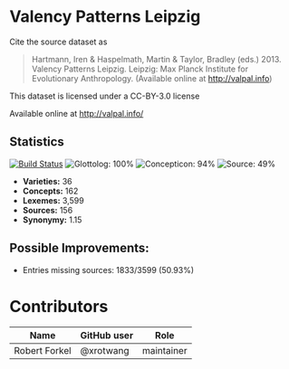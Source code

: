 # Valency Patterns Leipzig

Cite the source dataset as

> Hartmann, Iren & Haspelmath, Martin & Taylor, Bradley (eds.) 2013. Valency Patterns Leipzig. Leipzig: Max Planck Institute for Evolutionary Anthropology. (Available online at http://valpal.info)

This dataset is licensed under a CC-BY-3.0 license

Available online at http://valpal.info/

## Statistics


[![Build Status](https://travis-ci.org/lexibank/valpal.svg?branch=master)](https://travis-ci.org/lexibank/valpal)
![Glottolog: 100%](https://img.shields.io/badge/Glottolog-100%25-brightgreen.svg "Glottolog: 100%")
![Concepticon: 94%](https://img.shields.io/badge/Concepticon-94%25-green.svg "Concepticon: 94%")
![Source: 49%](https://img.shields.io/badge/Source-49%25-red.svg "Source: 49%")

- **Varieties:** 36
- **Concepts:** 162
- **Lexemes:** 3,599
- **Sources:** 156
- **Synonymy:** 1.15

## Possible Improvements:



- Entries missing sources: 1833/3599 (50.93%)

# Contributors

Name | GitHub user | Role
--- | --- | ---
Robert Forkel | @xrotwang | maintainer


